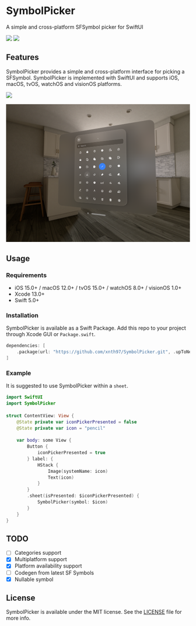 # SymbolPicker

A simple and cross-platform SFSymbol picker for SwiftUI

![](https://img.shields.io/badge/License-MIT-green)
![](https://img.shields.io/badge/Platform-iOS%20%7C%20macOS%20%7C%20tvOS%20%7C%20watchOS-blue)

## Features

SymbolPicker provides a simple and cross-platform interface for picking a SFSymbol. SymbolPicker is implemented with SwiftUI and supports iOS, macOS, tvOS, watchOS and visionOS platforms.

![](/Screenshots/demo.png)

![](/Screenshots/xros.png)

## Usage

### Requirements

* iOS 15.0+ / macOS 12.0+ / tvOS 15.0+ / watchOS 8.0+ / visionOS 1.0+
* Xcode 13.0+
* Swift 5.0+

### Installation

SymbolPicker is available as a Swift Package. Add this repo to your project through Xcode GUI or `Package.swift`.

```swift
dependencies: [
    .package(url: "https://github.com/xnth97/SymbolPicker.git", .upToNextMajor(from: "1.5.0"))
]
```

### Example

It is suggested to use SymbolPicker within a `sheet`.

```swift
import SwiftUI
import SymbolPicker

struct ContentView: View {
    @State private var iconPickerPresented = false
    @State private var icon = "pencil"

    var body: some View {
        Button {
            iconPickerPresented = true
        } label: {
            HStack {
                Image(systemName: icon)
                Text(icon)
            }
        }
        .sheet(isPresented: $iconPickerPresented) {
            SymbolPicker(symbol: $icon)
        }
    }
}
```

## TODO

- [ ] Categories support
- [x] Multiplatform support
- [x] Platform availability support
- [ ] Codegen from latest SF Symbols
- [x] Nullable symbol

## License

SymbolPicker is available under the MIT license. See the [LICENSE](LICENSE) file for more info.
